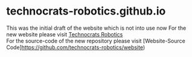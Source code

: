 # technocrats-robotics.github.io
This was the initial draft of the website which is not into use now
For the new website please visit [Technocrats Robotics](https://technocrats-robotics.github.io/website)<br>
For the source-code of the new repository please visit [Website-Source Code]https://github.com/technocrats-robotics/website)
